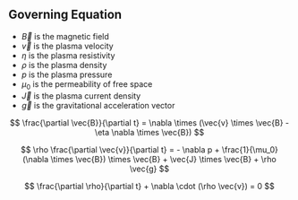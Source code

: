 ## Governing Equation

- $\vec{B}$ is the magnetic field
- $\vec{v}$ is the plasma velocity
- $\eta$ is the plasma resistivity
- $\rho$ is the plasma density
- $p$ is the plasma pressure
- $\mu_0$ is the permeability of free space
- $\vec{J}$ is the plasma current density
- $\vec{g}$ is the gravitational acceleration vector

$$
\frac{\partial \vec{B}}{\partial t} = \nabla \times (\vec{v} \times \vec{B} - \eta \nabla \times \vec{B})
$$

$$
\rho \frac{\partial \vec{v}}{\partial t} = - \nabla p + \frac{1}{\mu_0} (\nabla \times \vec{B}) \times \vec{B} + \vec{J} \times \vec{B} + \rho \vec{g} 
$$

$$
\frac{\partial \rho}{\partial t} + \nabla \cdot (\rho \vec{v}) = 0
$$


